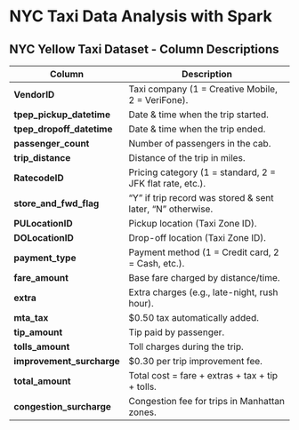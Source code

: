 # NYC Taxi Data Analysis with Spark
## NYC Yellow Taxi Dataset - Column Descriptions

| Column | Description |
|--------|-------------|
| **VendorID** | Taxi company (1 = Creative Mobile, 2 = VeriFone). |
| **tpep_pickup_datetime** | Date & time when the trip started. |
| **tpep_dropoff_datetime** | Date & time when the trip ended. |
| **passenger_count** | Number of passengers in the cab. |
| **trip_distance** | Distance of the trip in miles. |
| **RatecodeID** | Pricing category (1 = standard, 2 = JFK flat rate, etc.). |
| **store_and_fwd_flag** | “Y” if trip record was stored & sent later, “N” otherwise. |
| **PULocationID** | Pickup location (Taxi Zone ID). |
| **DOLocationID** | Drop-off location (Taxi Zone ID). |
| **payment_type** | Payment method (1 = Credit card, 2 = Cash, etc.). |
| **fare_amount** | Base fare charged by distance/time. |
| **extra** | Extra charges (e.g., late-night, rush hour). |
| **mta_tax** | $0.50 tax automatically added. |
| **tip_amount** | Tip paid by passenger. |
| **tolls_amount** | Toll charges during the trip. |
| **improvement_surcharge** | $0.30 per trip improvement fee. |
| **total_amount** | Total cost = fare + extras + tax + tip + tolls. |
| **congestion_surcharge** | Congestion fee for trips in Manhattan zones. |
